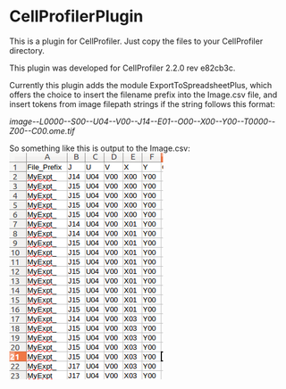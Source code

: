# CellProfilerPlugin

This is a plugin for CellProfiler. Just copy the files to your CellProfiler directory.

This plugin was developed for CellProfiler 2.2.0 rev e82cb3c.

Currently this plugin adds the module ExportToSpreadsheetPlus, which offers the choice to insert the filename prefix into the Image.csv file, and insert tokens from image filepath strings if the string follows this format:

*image--L0000--S00--U04--V00--J14--E01--O00--X00--Y00--T0000--Z00--C00.ome.tif*

So something like this is output to the Image.csv:
![Uh Oh! The image isn't here!](https://raw.githubusercontent.com/BandW2011/CellProfilerPlugin/master/img/spreadsheetA.png "Yes, this is a spreadsheet!")
